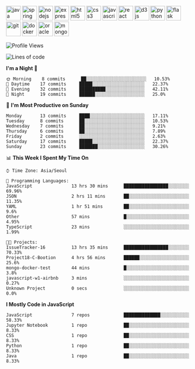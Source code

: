 <p align="left">
    <img src="https://devicons.github.io/devicon/devicon.git/icons/java/java-original-wordmark.svg" alt="java" width="40" height="40"/>
    <img src="https://www.vectorlogo.zone/logos/springio/springio-icon.svg" alt="spring" width="40" height="40"/>
    <img src="https://devicons.github.io/devicon/devicon.git/icons/nodejs/nodejs-original-wordmark.svg" alt="nodejs" width="40" height="40"/>
    <img src="https://devicons.github.io/devicon/devicon.git/icons/express/express-original-wordmark.svg" alt="express" width="40" height="40"/>
    <img src="https://devicons.github.io/devicon/devicon.git/icons/html5/html5-original-wordmark.svg" alt="html5" width="40" height="40"/>
    <img src="https://devicons.github.io/devicon/devicon.git/icons/css3/css3-original-wordmark.svg" alt="css3" width="40" height="40"/>
    <img src="https://devicons.github.io/devicon/devicon.git/icons/javascript/javascript-original.svg" alt="javascript" width="40" height="40"/>
    <img src="https://devicons.github.io/devicon/devicon.git/icons/react/react-original-wordmark.svg" alt="react" width="40" height="40"/>
    <img src="https://devicons.github.io/devicon/devicon.git/icons/d3js/d3js-original.svg" alt="d3js" width="40" height="40"/>
    <img src="https://devicons.github.io/devicon/devicon.git/icons/python/python-original.svg" alt="python" width="40" height="40"/>
    <img src="https://www.vectorlogo.zone/logos/pocoo_flask/pocoo_flask-icon.svg" alt="flask" width="40" height="40"/>
    <img src="https://www.vectorlogo.zone/logos/git-scm/git-scm-icon.svg" alt="git" width="40" height="40"/>
    <img src="https://devicons.github.io/devicon/devicon.git/icons/docker/docker-original-wordmark.svg" alt="docker" width="40" height="40"/>
    <img src="https://devicons.github.io/devicon/devicon.git/icons/oracle/oracle-original.svg" alt="oracle" width="40" height="40"/>
    <img src="https://devicons.github.io/devicon/devicon.git/icons/mongodb/mongodb-original-wordmark.svg" alt="mongodb" width="40" height="40"/>
</p>

<!--START_SECTION:waka-->
![Profile Views](http://img.shields.io/badge/Profile%20Views-2-blue)

![Lines of code](https://img.shields.io/badge/From%20Hello%20World%20I%27ve%20Written-638956%20lines%20of%20code-blue)

**I'm a Night 🦉** 

```text
🌞 Morning    8 commits      ██░░░░░░░░░░░░░░░░░░░░░░░   10.53% 
🌆 Daytime    17 commits     █████░░░░░░░░░░░░░░░░░░░░   22.37% 
🌃 Evening    32 commits     ██████████░░░░░░░░░░░░░░░   42.11% 
🌙 Night      19 commits     ██████░░░░░░░░░░░░░░░░░░░   25.0%

```
📅 **I'm Most Productive on Sunday** 

```text
Monday       13 commits     ████░░░░░░░░░░░░░░░░░░░░░   17.11% 
Tuesday      8 commits      ██░░░░░░░░░░░░░░░░░░░░░░░   10.53% 
Wednesday    7 commits      ██░░░░░░░░░░░░░░░░░░░░░░░   9.21% 
Thursday     6 commits      ██░░░░░░░░░░░░░░░░░░░░░░░   7.89% 
Friday       2 commits      ░░░░░░░░░░░░░░░░░░░░░░░░░   2.63% 
Saturday     17 commits     █████░░░░░░░░░░░░░░░░░░░░   22.37% 
Sunday       23 commits     ███████░░░░░░░░░░░░░░░░░░   30.26%

```


📊 **This Week I Spent My Time On** 

```text
⌚︎ Time Zone: Asia/Seoul

💬 Programming Languages: 
JavaScript               13 hrs 30 mins      █████████████████░░░░░░░░   69.96% 
JSON                     2 hrs 11 mins       ██░░░░░░░░░░░░░░░░░░░░░░░   11.35% 
YAML                     1 hr 51 mins        ██░░░░░░░░░░░░░░░░░░░░░░░   9.6% 
Other                    57 mins             █░░░░░░░░░░░░░░░░░░░░░░░░   4.95% 
TypeScript               23 mins             ░░░░░░░░░░░░░░░░░░░░░░░░░   1.99%

🐱‍💻 Projects: 
IssueTracker-16          13 hrs 35 mins      █████████████████░░░░░░░░   70.33% 
Project18-C-Bootion      4 hrs 56 mins       ██████░░░░░░░░░░░░░░░░░░░   25.6% 
mongo-docker-test        44 mins             █░░░░░░░░░░░░░░░░░░░░░░░░   3.8% 
javascript-w1-airbnb     3 mins              ░░░░░░░░░░░░░░░░░░░░░░░░░   0.27% 
Unknown Project          0 secs              ░░░░░░░░░░░░░░░░░░░░░░░░░   0.0%

```

**I Mostly Code in JavaScript** 

```text
JavaScript               7 repos             ██████████████░░░░░░░░░░░   58.33% 
Jupyter Notebook         1 repo              ██░░░░░░░░░░░░░░░░░░░░░░░   8.33% 
CSS                      1 repo              ██░░░░░░░░░░░░░░░░░░░░░░░   8.33% 
Python                   1 repo              ██░░░░░░░░░░░░░░░░░░░░░░░   8.33% 
Java                     1 repo              ██░░░░░░░░░░░░░░░░░░░░░░░   8.33%

```



<!--END_SECTION:waka-->
